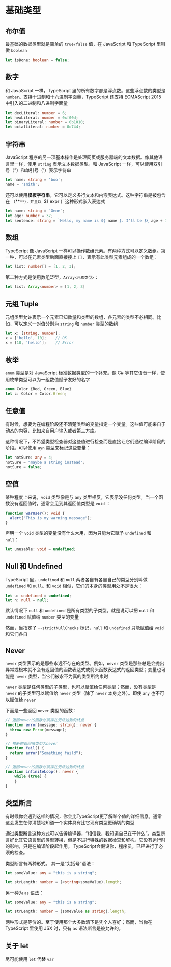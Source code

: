 # 基础类型


## 布尔值

最基础的数据类型就是简单的 `true/false` 值，在 JavaScript 和 TypeScript 里叫做 `boolean`

```ts
let isDone: boolean = false;
```

## 数字

和 JavaScript 一样，TypeScript 里的所有数字都是浮点数。这些浮点数的类型是 `number`。支持十进制和十六进制字面量，TypeScript 还支持 ECMAScript 2015 中引入的二进制和八进制字面量

```ts
let decLiteral: number = 6;
let hexLiteral: number = 0xf00d;
let binaryLiteral: number = 0b1010;
let octalLiteral: number = 0o744;
```

## 字符串

JavaScript 程序的另一项基本操作是处理网页或服务器端的文本数据。像其他语言里一样，使用 `string` 表示文本数据类型。和 JavaScript 一样，可以使用双引号（"）和单引号（'）表示字符串

```ts
let name: string = 'boo';
name = 'smith';
```

还可以使用**模板字符串**，它可以定义多行文本和内嵌表达式。这种字符串是被包含在 （**`**），并且以 `${ expr }` 这种形式嵌入表达式

```ts
let name: string = `Gene`;
let age: number = 37;
let sentence: string = `Hello, my name is ${ name }. I'll be ${ age + 1 } years old next month.`;
```

## 数组

TypeScript 像 JavaScript 一样可以操作数组元素。有两种方式可以定义数组。第一种，可以在元素类型后面直接接上 `[]`，表示有此类型元素组成的一个数组：

```ts
let list: number[] = [1, 2, 3];
```

第二种方式是使用数组泛型，`Array<元素类型>`：

```ts
let list: Array<number> = [1, 2, 3]
```

## 元组 Tuple

元组类型允许表示一个元素已知数量和类型的数组，各元素的类型不必相同。比如，可以定义一对值分别为 `string` 和 `number` 类型的数组

```ts
let x: [string, number];
x = ['hello', 10];    // OK
x = [10, 'hello'];    // Error
```

## 枚举

`enum` 类型是对 JavaScript 标准数据类型的一个补充。像 C# 等其它语音一样，使用枚举类型可以为一组数值赋予友好的名字

```ts
enum Color {Red, Green, Blue}
let c: Color = Color.Green;
```

## 任意值

有时候，想要为在编程阶段还不清楚类型的变量指定一个变量。这些值可能来自于动态的内容，比如来自用户输入或者第三方库。

这种情况下，不希望类型检查器对这些值进行检查而是直接让它们通过编译阶段的阶段。可以使用 `ayn` 类型来标记这些变量：

```ts
let notSure: any = 4;
notSure = "maybe a string instead";
notSure = false;
```

## 空值

某种程度上来说，`void` 类型像是与 `any` 类型相反，它表示没任何类型。当一个函数没有返回值时，通常会见到其返回值类型是 `void` ：

```ts
function warUser(): void {
  alert("This is my warning message");
}
```

声明一个 `void` 类型的变量没有什么大用，因为只能为它赋予 `undefined` 和 `null`：

```ts
let unusable: void = undefined;
```

## Null 和 Undefined

TypeScript 里，`undefined` 和 `null` 两者各自有各自自己的类型分别叫做 `undefined` 和 `null`。和 `void` 相似，它们的本身的类型用处不是很大：

```ts
let u: undefined = undefined;
let n: null = null;
```

默认情况下 `null` 和 `undefined` 是所有类型的子类型。就是说可以把 `null` 和 `undefined` 赋值给 `number` 类型的变量

然而，当指定了 `--strictNullChecks` 标记，`null` 和 `undefined` 只能赋值给 `void` 和它们各自


## Never

`never` 类型表示的是那些永远不存在的类型。例如，`never` 类型是那些总是会抛出异常或根本就不会有返回值的函数表达式或箭头函数表达式的返回类型；变量也可能是 `never` 类型，当它们被永不为真的类型所约束时

`never` 类型是任何类型的子类型，也可以赋值给任何类型；然而，没有类型是 `never` 的子类型可以赋值给 `never` 类型（除了 `never` 本身之外）。即使 `any` 也不可以赋值给 `never`

下面是一些返回 `never` 类型的函数：

```ts
// 返回never的函数必须存在无法达到的终点
function error(message: string): never {
  throw new Error(message);
}

// 推断的返回值类型为never
function fail() {
  return error("Something faild");
}

// 返回never的函数必须存在无法达到的终点
function infiniteLoop(): never {
    while (true) {
    }
}
```

## 类型断言

有时候你会遇到这样的情况，你会比TypeScript更了解某个值的详细信息。通常这会发生在你清楚地知道一个实体具有比它现有类型更确切的类型

通过类型断言这种方式可以告诉编译器，“相信我，我知道自己在干什么”。类型断言好比其它语言里的类型转换，但是不进行特殊的数据检查和解构。它没有运行时的影响，只是在编译阶段起作用。 TypeScript会假设你，程序员，已经进行了必须的检查。

类型断言有两种形式。 其一是“尖括号”语法：

```ts
let someValue: any = "this is a string";

let strLength: number = (<string>someValue).length;
```

另一种为 `as` 语法：

```ts
let someValue: any = "this is a string";

let strLength: number = (someValue as string).length;
```

两种形式是等价的。至于使用那个大多数清下是凭个人喜好；然而，当你在 TypeScript 里使用 JSX 时，只有 `as` 语法断言是被允许的。

## 关于 let

尽可能使用 `let` 代替 `var`
